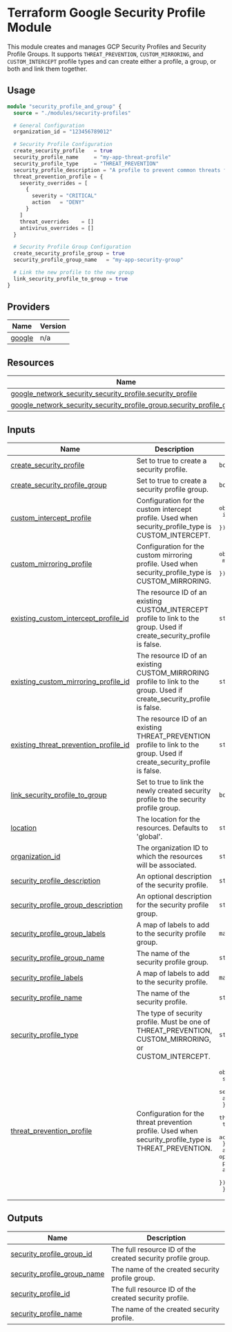 # Terraform Google Security Profile Module

This module creates and manages GCP Security Profiles and Security Profile Groups. It supports `THREAT_PREVENTION`, `CUSTOM_MIRRORING`, and `CUSTOM_INTERCEPT` profile types and can create either a profile, a group, or both and link them together.

## Usage

```terraform
module "security_profile_and_group" {
  source = "./modules/security-profiles"

  # General Configuration
  organization_id = "123456789012"

  # Security Profile Configuration
  create_security_profile   = true
  security_profile_name     = "my-app-threat-profile"
  security_profile_type     = "THREAT_PREVENTION"
  security_profile_description = "A profile to prevent common threats for my-app."
  threat_prevention_profile = {
    severity_overrides = [
      {
        severity = "CRITICAL"
        action   = "DENY"
      }
    ]
    threat_overrides    = []
    antivirus_overrides = []
  }

  # Security Profile Group Configuration
  create_security_profile_group = true
  security_profile_group_name   = "my-app-security-group"

  # Link the new profile to the new group
  link_security_profile_to_group = true
}
```
<!-- BEGIN_TF_DOCS -->

## Providers

| Name | Version |
|------|---------|
| <a name="provider_google"></a> [google](#provider\_google) | n/a |

## Resources

| Name | Type |
|------|------|
| [google_network_security_security_profile.security_profile](https://registry.terraform.io/providers/hashicorp/google/latest/docs/resources/network_security_security_profile) | resource |
| [google_network_security_security_profile_group.security_profile_group](https://registry.terraform.io/providers/hashicorp/google/latest/docs/resources/network_security_security_profile_group) | resource |

## Inputs

| Name | Description | Type | Default | Required |
|------|-------------|------|---------|:--------:|
| <a name="input_create_security_profile"></a> [create\_security\_profile](#input\_create\_security\_profile) | Set to true to create a security profile. | `bool` | `false` | no |
| <a name="input_create_security_profile_group"></a> [create\_security\_profile\_group](#input\_create\_security\_profile\_group) | Set to true to create a security profile group. | `bool` | `false` | no |
| <a name="input_custom_intercept_profile"></a> [custom\_intercept\_profile](#input\_custom\_intercept\_profile) | Configuration for the custom intercept profile. Used when security\_profile\_type is CUSTOM\_INTERCEPT. | <pre>object({<br/>    intercept_endpoint_group = string<br/>  })</pre> | `null` | no |
| <a name="input_custom_mirroring_profile"></a> [custom\_mirroring\_profile](#input\_custom\_mirroring\_profile) | Configuration for the custom mirroring profile. Used when security\_profile\_type is CUSTOM\_MIRRORING. | <pre>object({<br/>    mirroring_endpoint_group = string<br/>  })</pre> | `null` | no |
| <a name="input_existing_custom_intercept_profile_id"></a> [existing\_custom\_intercept\_profile\_id](#input\_existing\_custom\_intercept\_profile\_id) | The resource ID of an existing CUSTOM\_INTERCEPT profile to link to the group. Used if create\_security\_profile is false. | `string` | `null` | no |
| <a name="input_existing_custom_mirroring_profile_id"></a> [existing\_custom\_mirroring\_profile\_id](#input\_existing\_custom\_mirroring\_profile\_id) | The resource ID of an existing CUSTOM\_MIRRORING profile to link to the group. Used if create\_security\_profile is false. | `string` | `null` | no |
| <a name="input_existing_threat_prevention_profile_id"></a> [existing\_threat\_prevention\_profile\_id](#input\_existing\_threat\_prevention\_profile\_id) | The resource ID of an existing THREAT\_PREVENTION profile to link to the group. Used if create\_security\_profile is false. | `string` | `null` | no |
| <a name="input_link_security_profile_to_group"></a> [link\_security\_profile\_to\_group](#input\_link\_security\_profile\_to\_group) | Set to true to link the newly created security profile to the security profile group. | `bool` | `false` | no |
| <a name="input_location"></a> [location](#input\_location) | The location for the resources. Defaults to 'global'. | `string` | `"global"` | no |
| <a name="input_organization_id"></a> [organization\_id](#input\_organization\_id) | The organization ID to which the resources will be associated. | `string` | n/a | yes |
| <a name="input_security_profile_description"></a> [security\_profile\_description](#input\_security\_profile\_description) | An optional description of the security profile. | `string` | `null` | no |
| <a name="input_security_profile_group_description"></a> [security\_profile\_group\_description](#input\_security\_profile\_group\_description) | An optional description for the security profile group. | `string` | `null` | no |
| <a name="input_security_profile_group_labels"></a> [security\_profile\_group\_labels](#input\_security\_profile\_group\_labels) | A map of labels to add to the security profile group. | `map(string)` | `{}` | no |
| <a name="input_security_profile_group_name"></a> [security\_profile\_group\_name](#input\_security\_profile\_group\_name) | The name of the security profile group. | `string` | `null` | no |
| <a name="input_security_profile_labels"></a> [security\_profile\_labels](#input\_security\_profile\_labels) | A map of labels to add to the security profile. | `map(string)` | `{}` | no |
| <a name="input_security_profile_name"></a> [security\_profile\_name](#input\_security\_profile\_name) | The name of the security profile. | `string` | `null` | no |
| <a name="input_security_profile_type"></a> [security\_profile\_type](#input\_security\_profile\_type) | The type of security profile. Must be one of THREAT\_PREVENTION, CUSTOM\_MIRRORING, or CUSTOM\_INTERCEPT. | `string` | `"THREAT_PREVENTION"` | no |
| <a name="input_threat_prevention_profile"></a> [threat\_prevention\_profile](#input\_threat\_prevention\_profile) | Configuration for the threat prevention profile. Used when security\_profile\_type is THREAT\_PREVENTION. | <pre>object({<br/>    severity_overrides = optional(list(object({<br/>      severity = string<br/>      action   = string<br/>    })), [])<br/>    threat_overrides = optional(list(object({<br/>      threat_id = string<br/>      action    = string<br/>    })), [])<br/>    antivirus_overrides = optional(list(object({<br/>      protocol = string<br/>      action   = string<br/>    })), [])<br/>  })</pre> | `null` | no |

## Outputs

| Name | Description |
|------|-------------|
| <a name="output_security_profile_group_id"></a> [security\_profile\_group\_id](#output\_security\_profile\_group\_id) | The full resource ID of the created security profile group. |
| <a name="output_security_profile_group_name"></a> [security\_profile\_group\_name](#output\_security\_profile\_group\_name) | The name of the created security profile group. |
| <a name="output_security_profile_id"></a> [security\_profile\_id](#output\_security\_profile\_id) | The full resource ID of the created security profile. |
| <a name="output_security_profile_name"></a> [security\_profile\_name](#output\_security\_profile\_name) | The name of the created security profile. |
<!-- END_TF_DOCS -->